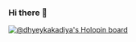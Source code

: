 ### Hi there 👋
[![@dhyeykakadiya's Holopin board](https://holopin.me/dhyeykakadiya)](https://holopin.io/@dhyeykakadiya)

<!--
**DhyeyKakadiya/DhyeyKakadiya** is a ✨ _special_ ✨ repository because its `README.md` (this file) appears on your GitHub profile.

Here are some ideas to get you started:

- 🔭 I’m currently working on ...
- 🌱 I’m currently learning ...
- 👯 I’m looking to collaborate on ...
- 🤔 I’m looking for help with ...
- 💬 Ask me about ...
- 📫 How to reach me: ...
- 😄 Pronouns: ...
- ⚡ Fun fact: ...
-->
